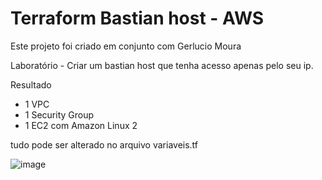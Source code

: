 # Terraform Bastian host - AWS

Este projeto foi criado em conjunto com Gerlucio Moura

Laboratório - Criar um bastian host que tenha acesso apenas pelo seu ip.

Resultado 

- 1 VPC  
- 1 Security Group  
- 1 EC2 com Amazon Linux 2

tudo pode ser alterado no arquivo variaveis.tf


![image](https://user-images.githubusercontent.com/82802634/221380888-80130333-efa6-47f7-80f4-bec060fb00a4.png)

